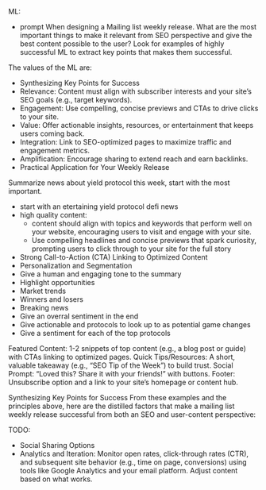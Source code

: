 ML:

- prompt
When designing a Mailing list weekly release. What are the most important things to make it relevant from SEO perspective and give the best content possible to the user?
Look for examples of highly successful ML to extract key points that makes them successful.

The values of the ML are:
- Synthesizing Key Points for Success
- Relevance: Content must align with subscriber interests and your site’s SEO goals (e.g., target keywords).
- Engagement: Use compelling, concise previews and CTAs to drive clicks to your site.
- Value: Offer actionable insights, resources, or entertainment that keeps users coming back.
- Integration: Link to SEO-optimized pages to maximize traffic and engagement metrics.
- Amplification: Encourage sharing to extend reach and earn backlinks.
- Practical Application for Your Weekly Release

Summarize news about yield protocol this week, start with the most important.
- start with an etertaining yield protocol defi news
- high quality content: 
  - content should align with topics and keywords that perform well on your website, encouraging users to visit and engage with your site.
  - Use compelling headlines and concise previews that spark curiosity, prompting users to click through to your site for the full story
- Strong Call-to-Action (CTA) Linking to Optimized Content
- Personalization and Segmentation
- Give a human and engaging tone to the summary
- Highlight opportunities
- Market trends
- Winners and losers
- Breaking news
- Give an overral sentiment in the end
- Give actionable and protocols to look up to as potential game changes
- Give a sentiment for each of the top protocols


Featured Content: 1-2 snippets of top content (e.g., a blog post or guide) with CTAs linking to optimized pages.
Quick Tips/Resources: A short, valuable takeaway (e.g., “SEO Tip of the Week”) to build trust.
Social Prompt: “Loved this? Share it with your friends!” with buttons.
Footer: Unsubscribe option and a link to your site’s homepage or content hub.


Synthesizing Key Points for Success
From these examples and the principles above, here are the distilled factors that make a mailing list weekly release successful from both an SEO and user-content perspective:


TODO:
- Social Sharing Options
- Analytics and Iteration: Monitor open rates, click-through rates (CTR), and subsequent site behavior (e.g., time on page, conversions) using tools like Google Analytics and your email platform. Adjust content based on what works.